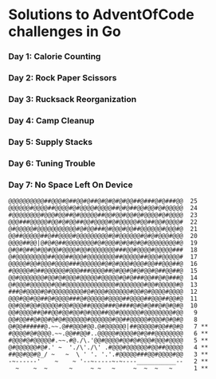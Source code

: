 # Solutions to AdventOfCode challenges in Go

### Day 1: Calorie Counting
### Day 2: Rock Paper Scissors
### Day 3: Rucksack Reorganization
### Day 4: Camp Cleanup
### Day 5: Supply Stacks
### Day 6: Tuning Trouble
### Day 7: No Space Left On Device

```text
@@@@@@@@@@##@@@#@##@@#@##@#@#@#@#@@##@###@#@###@@  25
@@@@@@#@@@@##@@@@#@#@@@@#@@@@##@#@##@@#@@#@#@@@@@  24
#@@@@@@@@#@@@#@@##@#@@@@@##@@#@@#@@#@#@@@@#@#@@@@  23
@@@###@@@@@#@@#@#@@##@@#@@@@#@#@@@@@#@@##@@#@@@@#  22
@#@@@@@#@@@@@@@@@@@#@#@@###@#@@@#@@##@@@@@@#@@@#@  21
@@##@@@@@##@##@@@@#@@@@@@@@@#@#@@@@@@#@#@#@@@#@@@  20
@@@@##@@|@#@#@##@@@@@@@@#@#@@@#@#@#@#@#@@@@@@@@#@  19
@#@#@##@#@@#@@#@@@@#@@#@@@@@@@###@@#@@@@#@@@@@###  18
@#@@@@@@@@@##@@@##@@@#@@@@@@@@##@@@@@##@@@#@@@@@#  17
@@@@@#@@#@@@#@@@@###@@@@@@#@#@#@@@#@@@#@@##@@@##@  16
#@@@@@#@##@@@@@@#@@@###@@@@##@#@@#@#@#@@#@##@@##@  15
@@#@@@@@@@#@@#@#@@@#@@@@@#@@@@@#@#@###@@##@#@###@  14
@#@@@#@@@@@@#@@#@@@@@@@@@@@@@@#@@@@@@@#@@#@@@@@#@  13
###@#@@@@#@#@@@@@@@@@#@#@@@#@@@@@@#@@#@#@@@@#@@@@  12
@@@#@@#@@##@#@@@@###@#@@@@@#@@@@##@@@@##@@@##@@#@  11
@@#@@#@@#@@@@@#@@#@@@##@@@@###@####@#@#@##@#@#@#@  10
@@#@@@@##@##@@#@@#@@#@#@@@##@@#@@@@@@#@@@@@@@@#@@   9
@@#@@##@#@@#@#@#@@@@@@#@@@@@@#@@##@@@@@#@@@#@#@#@   8
@#@@######@.~~.@##@@@#@@.@#@@@@@@|##@@@@@#@@##@#@   7 **
#@@@@#@#@@@@.~~.@@##@@#..@@@@@#@@@@#@#@##@@@@@@@@   6 **
#@@@#@#@@@@@#.~~.#@./\.'@@#@@@@#@@#@#@@@#@@@#@@@@   5 **
@#@@@@@@#@#.' ~  './\'./\' .#@@@#@@@@@@#@@##@@@@@   4 **
##@@#@@#@_/ ~   ~  \ ' '. '.'.#@@@@@###@@#@@@@#@@   3 **
-~------'    ~    ~ '--~-----~-~----___________--   2 **
  ~    ~  ~      ~     ~ ~   ~     ~  ~  ~   ~      1 **
```